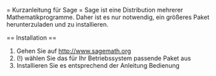 = Kurzanleitung für Sage =
Sage ist eine Distribution mehrerer Mathematikprogramme. Daher ist es nur notwendig, ein größeres Paket herunterzuladen und zu installieren.

== Installation ==
 1. Gehen Sie auf http://www.sagemath.org
 1. (!) wählen Sie das für Ihr Betriebssystem passende Paket aus
 1. Installieren Sie es entsprechend der Anleitung
Bedienung
